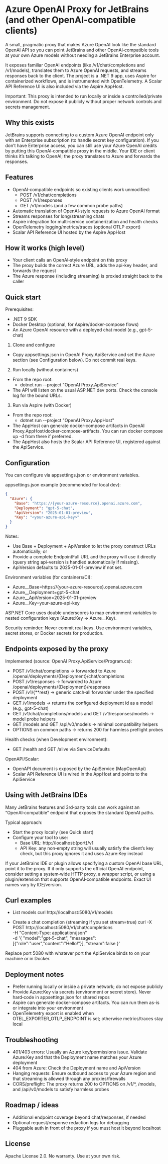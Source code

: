# Azure OpenAI Proxy for JetBrains (and other OpenAI‑compatible clients)

A small, pragmatic proxy that makes Azure OpenAI look like the standard OpenAI API so you can point JetBrains and other
OpenAI‑compatible tools at your own Azure models without needing a JetBrains Enterprise account.

It exposes familiar OpenAI endpoints (like /v1/chat/completions and /v1/models), translates them to Azure OpenAI
requests, and streams responses back to the client. The project is a .NET 9 app, uses Aspire for containerized
workflows, and is instrumented with OpenTelemetry. A Scalar API Reference UI is also included via the Aspire AppHost.

Important: This proxy is intended to run locally or inside a controlled/private environment. Do not expose it publicly
without proper network controls and secrets management.

## Why this exists

JetBrains supports connecting to a custom Azure OpenAI endpoint only with an Enterprise subscription (to handle secret
key configuration). If you don’t have Enterprise access, you can still use your Azure OpenAI credits by putting this
OpenAI‑compatible proxy in the middle. Your IDE or client thinks it’s talking to OpenAI; the proxy translates to Azure
and forwards the responses.

## Features

- OpenAI‑compatible endpoints so existing clients work unmodified:
    - POST /v1/chat/completions
    - POST /v1/responses
    - GET /v1/models (and a few common probe paths)
- Automatic translation of OpenAI‑style requests to Azure OpenAI format
- Streams responses for long/streaming chats
- Aspire integration for multi‑service containerization and health checks
- OpenTelemetry logging/metrics/traces (optional OTLP export)
- Scalar API Reference UI hosted by the Aspire AppHost

## How it works (high level)

- Your client calls an OpenAI‑style endpoint on this proxy
- The proxy builds the correct Azure URL, adds the api-key header, and forwards the request
- The Azure response (including streaming) is proxied straight back to the caller

## Quick start

Prerequisites:

- .NET 9 SDK
- Docker Desktop (optional, for Aspire/docker‑compose flows)
- An Azure OpenAI resource with a deployed chat model (e.g., gpt-5-chat)

1) Clone and configure

- Copy appsettings.json in OpenAI Proxy.ApiService and set the Azure section (see Configuration below). Do not commit
  real keys.

2) Run locally (without containers)

- From the repo root:
    - dotnet run --project "OpenAI Proxy.ApiService"
- The API will listen on the usual ASP.NET dev ports. Check the console log for the bound URLs.

3) Run via Aspire (with Docker)

- From the repo root:
    - dotnet run --project "OpenAI Proxy.AppHost"
- The AppHost can generate docker‑compose artifacts in OpenAI Proxy.AppHost/docker-compose-artifacts. You can run docker
  compose up -d from there if preferred.
- The AppHost also hosts the Scalar API Reference UI, registered against the ApiService.

## Configuration

You can configure via appsettings.json or environment variables.

appsettings.json example (recommended for local dev):

```json
{
  "Azure": {
    "Base": "https://{your-azure-resource}.openai.azure.com",
    "Deployment": "gpt-5-chat",
    "ApiVersion": "2025-01-01-preview",
    "Key": "<your-azure-api-key>"
  }
}
```

Notes:

- Use Base + Deployment + ApiVersion to let the proxy construct URLs automatically; or
- Provide a complete EndpointFull URL and the proxy will use it directly (query string api-version is handled
  automatically if missing).
- ApiVersion defaults to 2025-01-01-preview if not set.

Environment variables (for containers/CI):

- Azure__Base=https://{your-azure-resource}.openai.azure.com
- Azure__Deployment=gpt-5-chat
- Azure__ApiVersion=2025-01-01-preview
- Azure__Key=your-azure-api-key

ASP.NET Core uses double underscores to map environment variables to nested configuration keys (Azure:Key ->
Azure__Key).

Security reminder: Never commit real keys. Use environment variables, secret stores, or Docker secrets for production.

## Endpoints exposed by the proxy

Implemented (source: OpenAI Proxy.ApiService/Program.cs):

- POST /v1/chat/completions → forwarded to Azure /openai/deployments/{Deployment}/chat/completions
- POST /v1/responses → forwarded to Azure /openai/deployments/{Deployment}/responses
- POST /v1/{**rest} → generic catch‑all forwarder under the specified deployment
- GET /v1/models → returns the configured deployment id as a model (e.g., gpt-5-chat)
- GET /v1/chat/completions/models and GET /v1/responses/models → model probe helpers
- GET /models and GET /api/v0/models → minimal compatibility helpers
- OPTIONS on common paths → returns 200 for harmless preflight probes

Health checks (when Development environment):

- GET /health and GET /alive via ServiceDefaults

OpenAPI/Scalar:

- OpenAPI document is exposed by the ApiService (MapOpenApi)
- Scalar API Reference UI is wired in the AppHost and points to the ApiService

## Using with JetBrains IDEs

Many JetBrains features and 3rd‑party tools can work against an “OpenAI‑compatible” endpoint that exposes the standard
OpenAI paths.

Typical approach:

- Start the proxy locally (see Quick start)
- Configure your tool to use:
    - Base URL: http://localhost:{port}/v1
    - API Key: any non‑empty string will usually satisfy the client’s key check, but this proxy ignores it and uses
      Azure:Key instead

If your JetBrains IDE or plugin allows specifying a custom OpenAI base URL, point it to the proxy. If it only supports
the official OpenAI endpoint, consider setting a system‑wide HTTP proxy, a wrapper script, or using a plugin/extension
that supports OpenAI‑compatible endpoints. Exact UI names vary by IDE/version.

## Curl examples

- List models
  curl http://localhost:5080/v1/models

- Create a chat completion (streaming if you set stream=true)
  curl -X POST http://localhost:5080/v1/chat/completions \
  -H "Content-Type: application/json" \
  -d '{
  "model":"gpt-5-chat",
  "messages":[{"role":"user","content":"Hello!"}],
  "stream":false
  }'

Replace port 5080 with whatever port the ApiService binds to on your machine or in Docker.

## Deployment notes

- Prefer running locally or inside a private network; do not expose publicly
- Provide Azure:Key via secrets (environment or secret store). Never hard‑code in appsettings.json for shared repos
- Aspire can generate docker‑compose artifacts. You can run them as-is or integrate into your environment
- OpenTelemetry export is enabled when OTEL_EXPORTER_OTLP_ENDPOINT is set; otherwise metrics/traces stay local

## Troubleshooting

- 401/403 errors: Usually an Azure key/permissions issue. Validate Azure:Key and that the Deployment name matches your
  Azure deployment
- 404 from Azure: Check the Deployment name and ApiVersion
- Hanging requests: Ensure outbound access to your Azure region and that streaming is allowed through any
  proxies/firewalls
- CORS/preflight: The proxy returns 200 to OPTIONS on /v1/*, /models, and /api/v0/models to satisfy harmless probes

## Roadmap / ideas

- Additional endpoint coverage beyond chat/responses, if needed
- Optional request/response redaction logs for debugging
- Pluggable auth in front of the proxy if you must host it beyond localhost

## License

Apache License 2.0. No warranty. Use at your own risk.
